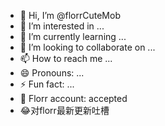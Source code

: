- 👋 Hi, I’m @florrCuteMob
- 👀 I’m interested in ...
- 🌱 I’m currently learning ...
- 💞️ I’m looking to collaborate on ...
- 📫 How to reach me ...
- 😄 Pronouns: ...
- ⚡ Fun fact: ...
- 🙂 Florr account: accepted
- 😂对florr最新更新吐槽

<!---
florrCuteMob/florrCuteMob is a ✨ special ✨ repository because its `README.md` (this file) appears on your GitHub profile.
You can click the Preview link to take a look at your changes.
--->
